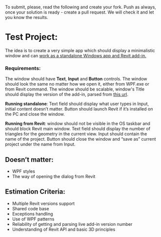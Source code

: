 To submit, please, read the following and create your fork. Push as always, once your solution is ready - create a pull request. We will check it and let you know the results.

# Test Project:

  The idea is to create a very simple app which should display a minimalistic window and can <ins>work as a standalone Windows app and Revit add-in<ins>.
  
### Requirements:
  The window should have <b>Text</b>, <b>Input</b> and <b>Button</b> controls. The window should look the same no matter how we open it, either from WPF.exe or from Revit command. The window should be scalable, window's Title should display the version of the add-in, parsed from [this url](https://apps.autodesk.com/RVT/en/Detail/Index?id=3837838607913367957).

  <b>Running standalone</b>: Text field should display what user types in Input, initial content doesn’t matter. Button should launch Revit if it’s installed on the PC and close the window.
  
  <b>Running from Revit</b>: window should not be visible in the OS taskbar and should block Revit main window. Text field should display the number of triangles for the geometry in the current view. Input should contain the name of the project. Button should close the window and “save as” current project under the name from Input.

## Doesn’t matter:
-	WPF styles
-	The way of opening the dialog from Revit

## Estimation Criteria:
-	Multiple Revit versions support
-	Shared code base
-	Exceptions handling
-	Use of WPF patterns
- Reliability of getting and parsing live add-in version number
-	Understanding of Revit API and basic 3D principles
